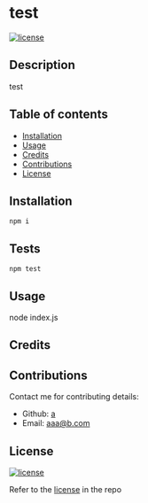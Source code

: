 # test

[![license](https://img.shields.io/badge/License-MIT-green.svg)](https://opensource.org/license/mit-0/)

## Description
test

## Table of contents
- [Installation](#installation)
- [Usage](#usage)
- [Credits](#credits)
- [Contributions](#contributions)
- [License](#license)

## Installation
```npm i```

## Tests
```npm test```

## Usage
node index.js

## Credits


## Contributions
Contact me for contributing details:
- Github: [a](https://github.com/a)
- Email: aaa@b.com

## License
[![license](https://img.shields.io/badge/License-MIT-green.svg)](https://opensource.org/license/mit-0/)

Refer to the [license](LICENSE) in the repo
